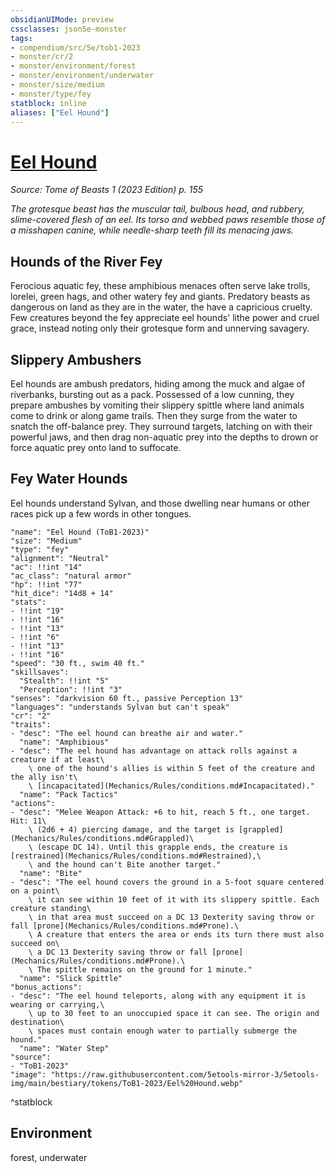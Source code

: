 ```yaml
---
obsidianUIMode: preview
cssclasses: json5e-monster
tags:
- compendium/src/5e/tob1-2023
- monster/cr/2
- monster/environment/forest
- monster/environment/underwater
- monster/size/medium
- monster/type/fey
statblock: inline
aliases: ["Eel Hound"]
---
```

# [Eel Hound](Mechanics\bestiary\fey/eel-hound-tob1-2023.md)
*Source: Tome of Beasts 1 (2023 Edition) p. 155*  

*The grotesque beast has the muscular tail, bulbous head, and rubbery, slime-covered flesh of an eel. Its torso and webbed paws resemble those of a misshapen canine, while needle-sharp teeth fill its menacing jaws.*

## Hounds of the River Fey

Ferocious aquatic fey, these amphibious menaces often serve lake trolls, lorelei, green hags, and other watery fey and giants. Predatory beasts as dangerous on land as they are in the water, the have a capricious cruelty. Few creatures beyond the fey appreciate eel hounds' lithe power and cruel grace, instead noting only their grotesque form and unnerving savagery.

## Slippery Ambushers

Eel hounds are ambush predators, hiding among the muck and algae of riverbanks, bursting out as a pack. Possessed of a low cunning, they prepare ambushes by vomiting their slippery spittle where land animals come to drink or along game trails. Then they surge from the water to snatch the off-balance prey. They surround targets, latching on with their powerful jaws, and then drag non-aquatic prey into the depths to drown or force aquatic prey onto land to suffocate.

## Fey Water Hounds

Eel hounds understand Sylvan, and those dwelling near humans or other races pick up a few words in other tongues.

```statblock
"name": "Eel Hound (ToB1-2023)"
"size": "Medium"
"type": "fey"
"alignment": "Neutral"
"ac": !!int "14"
"ac_class": "natural armor"
"hp": !!int "77"
"hit_dice": "14d8 + 14"
"stats":
- !!int "19"
- !!int "16"
- !!int "13"
- !!int "6"
- !!int "13"
- !!int "16"
"speed": "30 ft., swim 40 ft."
"skillsaves":
  "Stealth": !!int "5"
  "Perception": !!int "3"
"senses": "darkvision 60 ft., passive Perception 13"
"languages": "understands Sylvan but can't speak"
"cr": "2"
"traits":
- "desc": "The eel hound can breathe air and water."
  "name": "Amphibious"
- "desc": "The eel hound has advantage on attack rolls against a creature if at least\
    \ one of the hound's allies is within 5 feet of the creature and the ally isn't\
    \ [incapacitated](Mechanics/Rules/conditions.md#Incapacitated)."
  "name": "Pack Tactics"
"actions":
- "desc": "Melee Weapon Attack: +6 to hit, reach 5 ft., one target. Hit: 11\
    \ (2d6 + 4) piercing damage, and the target is [grappled](Mechanics/Rules/conditions.md#Grappled)\
    \ (escape DC 14). Until this grapple ends, the creature is [restrained](Mechanics/Rules/conditions.md#Restrained),\
    \ and the hound can't Bite another target."
  "name": "Bite"
- "desc": "The eel hound covers the ground in a 5-foot square centered on a point\
    \ it can see within 10 feet of it with its slippery spittle. Each creature standing\
    \ in that area must succeed on a DC 13 Dexterity saving throw or fall [prone](Mechanics/Rules/conditions.md#Prone).\
    \ A creature that enters the area or ends its turn there must also succeed on\
    \ a DC 13 Dexterity saving throw or fall [prone](Mechanics/Rules/conditions.md#Prone).\
    \ The spittle remains on the ground for 1 minute."
  "name": "Slick Spittle"
"bonus_actions":
- "desc": "The eel hound teleports, along with any equipment it is wearing or carrying,\
    \ up to 30 feet to an unoccupied space it can see. The origin and destination\
    \ spaces must contain enough water to partially submerge the hound."
  "name": "Water Step"
"source":
- "ToB1-2023"
"image": "https://raw.githubusercontent.com/5etools-mirror-3/5etools-img/main/bestiary/tokens/ToB1-2023/Eel%20Hound.webp"
```
^statblock

## Environment

forest, underwater